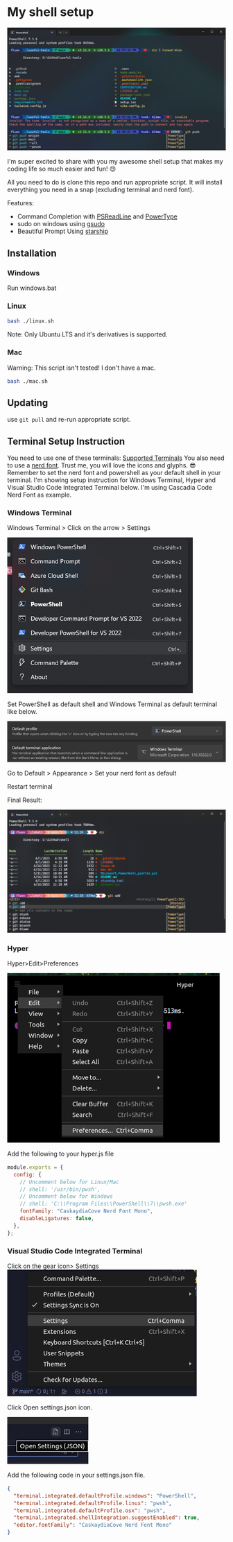 # My shell setup

![My shell setup](./images/banner.png)

I'm super excited to share with you my awesome shell setup that makes my coding life so much easier and fun! 😍

All you need to do is clone this repo and run appropriate script. It will install everything you need in a snap (excluding terminal and nerd font).

Features:

- Command Completion with [PSReadLine](https://github.com/PowerShell/PSReadLine) and [PowerType](https://github.com/AnderssonPeter/PowerType)
- sudo on windows using [gsudo](https://github.com/gerardog/gsudo)
- Beautiful Prompt Using [starship](https://starship.rs)

## Installation

### Windows

Run windows.bat

### Linux

```bash
bash ./linux.sh
```

Note: Only Ubuntu LTS and it's derivatives is supported.

### Mac

Warning: This script isn't tested! I don't have a mac.

```bash
bash ./mac.sh
```

## Updating

use `git pull` and re-run appropriate script.

## Terminal Setup Instruction

You need to use one of these terminals: [Supported Terminals](https://github.com/tonsky/FiraCode#terminal-compatibility-list) You also need to use a [nerd font](https://www.nerdfonts.com/font-downloads). Trust me, you will love the icons and glyphs. 😎 Remember to set the nerd font and powershell as your default shell in your terminal. I'm showing setup instruction for Windows Terminal, Hyper and Visual Studio Code Integrated Terminal below.
I'm using Cascadia Code Nerd Font as example.

### Windows Terminal

Windows Terminal > Click on the arrow > Settings

![Settings in Windows Terminal](./images/wintermstepone.png)

Set PowerShell as default shell and Windows Terminal as default terminal like below.

![PowerShell and Windows Terminal default](./images/wintimesteptwo.png)

Go to Default > Appearance > Set your nerd font as default

Restart terminal

Final Result:

![Final Result of Windows Terminal](./images/wintermfinal.png)

### Hyper

Hyper>Edit>Preferences

![Settings in Hyper](./images/hyperstepone.png)

Add the following to your hyper.js file

```javascript
module.exports = {
  config: {
    // Uncomment below for Linux/Mac
    // shell: '/usr/bin/pwsh',
    // Uncomment below for Windows
    // shell: 'C:\\Program Files\\PowerShell\\7\\pwsh.exe'
    fontFamily: "CaskaydiaCove Nerd Font Mono",
    disableLigatures: false,
  },
};
```

### Visual Studio Code Integrated Terminal

Click on the gear icon> Settings
![Settings in Vscode](./images/vscodestepone.png)

Click Open settings.json icon.

![settings.json in vscode](./images/vscodesteptwo.png)

Add the following code in your settings.json file.

```json
{
  "terminal.integrated.defaultProfile.windows": "PowerShell",
  "terminal.integrated.defaultProfile.linux": "pwsh",
  "terminal.integrated.defaultProfile.osx": "pwsh",
  "terminal.integrated.shellIntegration.suggestEnabled": true,
  "editor.fontFamily": "CaskaydiaCove Nerd Font Mono"
}
```
